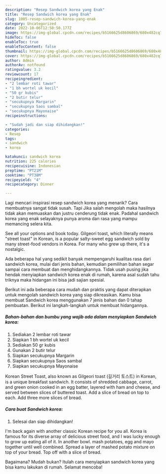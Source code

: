 ```yaml
---
description: "Resep Sandwich korea yang Enak"
title: "Resep Sandwich korea yang Enak"
slug: 1005-resep-sandwich-korea-yang-enak
category: Uncategorized
date: 2022-10-06T12:50:50.177Z
image: https://img-global.cpcdn.com/recipes/b5166625d8606869/680x482cq70/sandwich-korea-foto-resep-utama.jpg
hideToc: false
enableToc: true
enableTocContent: false
thumbnail: https://img-global.cpcdn.com/recipes/b5166625d8606869/680x482cq70/sandwich-korea-foto-resep-utama.jpg
cover: https://img-global.cpcdn.com/recipes/b5166625d8606869/680x482cq70/sandwich-korea-foto-resep-utama.jpg
author: Admin
authorAv: notfound
ratingvalue: 3.2
reviewcount: 17
recipeingredient:
- "2 lembar roti tawar"
- "1 bh wortel uk kecil"
- "50 gr kubis"
- "2 butir telur"
- "secukupnya Margarin"
- "secukupnya Saos sambal"
- "secukupnya Mayonaise"
recipeinstructions:

- "Sudah jadi dan siap dihidangkan!"
categories:
- Resep
tags:
- sandwich
- korea

katakunci: sandwich korea 
nutrition: 225 calories
recipecuisine: Indonesian
preptime: "PT21M"
cooktime: "PT38M"
recipeyield: "4"
recipecategory: Dinner

---
```



Lagi mencari inspirasi resep sandwich korea yang menarik? Cara membuatnya sangat tidak susah. Tapi Jika salah mengolah maka hasilnya tidak akan memuaskan dan justru cenderung tidak enak. Padahal sandwich korea yang enak selayaknya punya aroma dan rasa yang mampu memancing selera kita.


See all your options and book today. Gilgeori toast, which literally means &#34;street toast&#34; in Korean, is a popular salty-sweet egg sandwich sold by many street-food vendors in Korea. For many who grew up there, it&#39;s a nostalgic.

Ada beberapa hal yang sedikit banyak mempengaruhi kualitas rasa dari sandwich korea, mulai dari jenis bahan, kemudian pemilihan bahan segar sampai cara membuat dan menghidangkannya. Tidak usah pusing jika hendak menyiapkan sandwich korea enak di rumah, karena asal sudah tahu triknya maka hidangan ini bisa jadi sajian spesial.


Berikut ini ada beberapa cara mudah dan praktis yang dapat diterapkan untuk mengolah sandwich korea yang siap dikreasikan. Kamu bisa membuat Sandwich korea menggunakan 7 jenis bahan dan 0 tahap pembuatan. Berikut ini langkah-langkah untuk membuat hidangannya.

<!--inarticleads1-->

##### Bahan-bahan dan bumbu yang wajib ada dalam menyiapkan Sandwich korea:

1. Sediakan 2 lembar roti tawar
1. Siapkan 1 bh wortel uk kecil
1. Sediakan 50 gr kubis
1. Gunakan 2 butir telur
1. Siapkan secukupnya Margarin
1. Siapkan secukupnya Saos sambal
1. Siapkan secukupnya Mayonaise


Korean Street Toast, also known as Gilgeori toast (길거리 토스트) in Korean, is a unique breakfast sandwich. It consists of shredded cabbage, carrot, and green onion cooked in an egg batter, layered with ham and cheese, and served between slices of buttered toast. Add a slice of bread on top to each. Add three more slices of bread. 

<!--inarticleads2-->

##### Cara buat Sandwich korea:


1. Selesai dan siap dihidangkan!

I&#39;m back again with another classic Korean recipe for you all. Korea is famous for its diverse array of delicious street food, and I was lucky enough to grow up eating all of it. In another bowl. mash potatoes, egg and mayo together until well combined. Spread a layer of mashed potato mixture on top of your bread. Top off with a slice of bread. 

Bagaimana? Mudah bukan? Itulah cara menyiapkan sandwich korea yang bisa kamu lakukan di rumah. Selamat mencoba!

